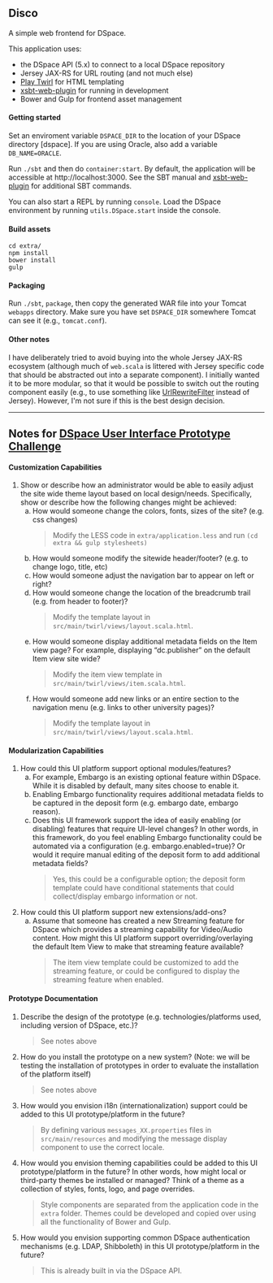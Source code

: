 ## Disco

A simple web frontend for DSpace.

This application uses:

* the DSpace API (5.x) to connect to a local DSpace repository
* Jersey JAX-RS for URL routing (and not much else)
* [Play Twirl](https://github.com/playframework/twirl) for HTML templating
* [xsbt-web-plugin](https://github.com/earldouglas/xwp-template) for running in development
* Bower and Gulp for frontend asset management

#### Getting started

Set an enviroment variable `DSPACE_DIR` to the location of your DSpace directory [dspace]. If you are using Oracle, also add a variable `DB_NAME=ORACLE`. 

Run `./sbt` and then do `container:start`. By default, the application will be accessible at http://localhost:3000. See the SBT manual and [xsbt-web-plugin](https://github.com/earldouglas/xwp-template) for additional SBT commands. 

You can also start a REPL by running `console`. Load the DSpace environment by running `utils.DSpace.start` inside the console.

#### Build assets

    cd extra/
    npm install
    bower install
    gulp

#### Packaging

Run `./sbt`, `package`, then copy the generated WAR file into your Tomcat `webapps` directory. Make sure you have set `DSPACE_DIR` somewhere Tomcat can see it (e.g., `tomcat.conf`).

#### Other notes

I have deliberately tried to avoid buying into the whole Jersey JAX-RS ecosystem (although much of `web.scala` is littered with Jersey specific code that should be abstracted out into a separate component). I initially wanted it to be more modular, so that it would be possible to switch out the routing component easily (e.g., to use something like [UrlRewriteFilter](http://tuckey.org/urlrewrite/) instead of Jersey). However, I'm not sure if this is the best design decision.

<hr/>

## Notes for [DSpace User Interface Prototype Challenge](https://wiki.duraspace.org/display/DSPACE/DSpace+UI+Prototype+Challenge)

#### Customization Capabilities

<ol>
  <li>
    Show or describe how an administrator would be able to easily adjust the site wide theme layout based on local design/needs. Specifically, show or describe how the following changes might be achieved:<br/>
    <ol style="list-style-type: lower-alpha !important;">
      <li>
        How would someone change the colors, fonts, sizes of the site? (e.g. css changes)<br/>
        <blockquote>Modify the LESS code in <code>extra/application.less</code> and run <code>(cd extra && gulp stylesheets)</code></blockquote>
      </li>
      <li>How would someone modify the sitewide header/footer? (e.g. to change logo, title, etc)</li>
      <li>How would someone adjust the navigation bar to appear on left or right?</li>
      <li>
        How would someone change the location of the breadcrumb trail (e.g. from header to footer)?<br/>
        <blockquote>Modify the template layout in <code>src/main/twirl/views/layout.scala.html</code>.</blockquote>
      </li>
      <li>
        How would someone display additional metadata fields on the Item view page? For example, displaying “dc.publisher” on the default Item view site wide?<br/>
        <blockquote>Modify the item view template in <code>src/main/twirl/views/item.scala.html</code>.</blockquote>
      </li>
      <li>
        How would someone add new links or an entire section to the navigation menu (e.g. links to other university pages)?<br/>
        <blockquote>Modify the template layout in <code>src/main/twirl/views/layout.scala.html</code>.</blockquote>
      </li>
    </ol>
  </li>
</ol>

#### Modularization Capabilities

<ol>
  <li>
    How could this UI platform support optional modules/features?<br/>
    <ol style="list-style-type: lower-alpha !important;">
      <li>For example, Embargo is an existing optional feature within DSpace. While it is disabled by default, many sites choose to enable it.</li>
      <li>Enabling Embargo functionality requires additional metadata fields to be captured in the deposit form (e.g. embargo date, embargo reason).</li>
      <li>
        Does this UI framework support the idea of easily enabling (or disabling) features that require UI-level changes? In other words, in this framework, do you feel enabling Embargo functionality could be automated via a configuration (e.g. embargo.enabled=true)? Or would it require manual editing of the deposit form to add additional metadata fields?<br/>
        <blockquote>Yes, this could be a configurable option; the deposit form template could have conditional statements that could collect/display embargo information or not.</blockquote>
      </li>
    </ol>
  </li>
  <li>
    How could this UI platform support new extensions/add-ons?<br/>
    <ol style="list-style-type: lower-alpha !important;">
      <li>
        Assume that someone has created a new Streaming feature for DSpace which provides a streaming capability for Video/Audio content. How might this UI platform support overriding/overlaying the default Item View to make that streaming feature available?<br/>
        <blockquote>The item view template could be customized to add the streaming feature, or could be configured to display the streaming feature when enabled.</blockquote>
      </li>
    </ol>
  </li>
</ol>

#### Prototype Documentation

<ol>
  <li>
    Describe the design of the prototype   (e.g. technologies/platforms used, including version of DSpace, etc.)?<br/>
    <blockquote>See notes above</blockquote>
  </li>
  <li>
    How do you install the prototype on a new system? (Note: we will be testing the installation of prototypes in order to evaluate the installation of the platform itself)<br/>
    <blockquote>See notes above</blockquote>
  </li>
  <li>
    How would you envision i18n (internationalization) support could be added to this UI prototype/platform in the future?<br/>
    <blockquote>By defining various <code>messages_XX.properties</code> files in <code>src/main/resources</code> and modifying the message display component to use the correct locale.</blockquote>
  </li>
  <li>
    How would you envision theming capabilities could be added to this UI prototype/platform in the future? In other words, how might local or third-party themes be installed or managed? Think of a theme as a collection of styles, fonts, logo, and page overrides.<br/>
    <blockquote>Style components are separated from the application code in the <code>extra</code> folder. Themes could be developed and copied over using all the functionality of Bower and Gulp.</blockquote>
  </li>
  <li>
    How would you envision supporting common DSpace authentication mechanisms (e.g. LDAP, Shibboleth) in this UI prototype/platform in the future?<br/>
    <blockquote>This is already built in via the DSpace API.</blockquote>
  </li>
</ol>
